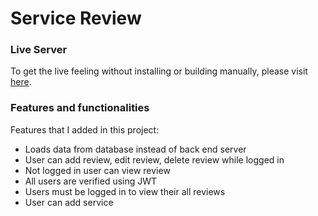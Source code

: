# Service Review

### Live Server
To get the live feeling without installing or building manually, please visit [here](https://merry-cajeta-2d0977.netlify.app/).

### Features and functionalities
Features that I added in this project:

* Loads data from database instead of back end server
* User can add review, edit review, delete review while logged in
* Not logged in user can view review
* All users are verified using JWT
* Users must be logged in to view their all reviews
* User can add service